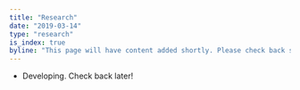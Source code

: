 ```yaml
---
title: "Research"
date: "2019-03-14"
type: "research"
is_index: true
byline: "This page will have content added shortly. Please check back soon."
---
```

- Developing. Check back later!
